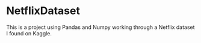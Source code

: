# NetflixDataset
This is a project using Pandas and Numpy working through a Netflix dataset I found on Kaggle. 
